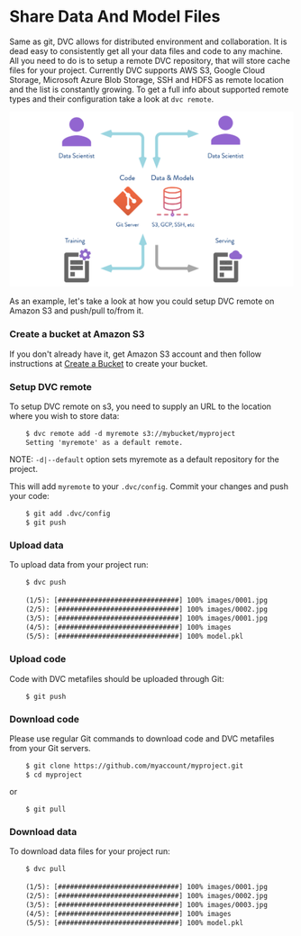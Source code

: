 # Share Data And Model Files

Same as git, DVC allows for distributed environment and collaboration. It is
dead easy to consistently get all your data files and code to any machine.
All you need to do is to setup a remote DVC repository, that will store cache
files for your project. Currently DVC supports AWS S3, Google Cloud Storage,
Microsoft Azure Blob Storage, SSH and HDFS as remote location and the list is
constantly growing. To get a full info about supported remote types and their
configuration take a look at `dvc remote`.

![](/static/img/model-sharing-digram.png)

As an example, let's take a look at how you could setup DVC remote on Amazon S3
and push/pull to/from it.

### Create a bucket at Amazon S3
If you don't already have it, get Amazon S3 account and then follow
instructions at
[Create a Bucket](https://docs.aws.amazon.com/AmazonS3/latest/gsg/CreatingABucket.html)
to create your bucket.

### Setup DVC remote

To setup DVC remote on s3, you need to supply an URL to the location where you
wish to store data:

```dvc
    $ dvc remote add -d myremote s3://mybucket/myproject
    Setting 'myremote' as a default remote.
```

NOTE: `-d|--default` option sets myremote as a default repository for the project.

This will add `myremote` to your `.dvc/config`. Commit your changes and push
your code:

```dvc
    $ git add .dvc/config
    $ git push
```

### Upload data

To upload data from your project run:

```dvc
    $ dvc push

    (1/5): [##############################] 100% images/0001.jpg
    (2/5): [##############################] 100% images/0002.jpg
    (3/5): [##############################] 100% images/0001.jpg
    (4/5): [##############################] 100% images
    (5/5): [##############################] 100% model.pkl
```

### Upload code

Code with DVC metafiles should be uploaded through Git:

```dvc
    $ git push
```

### Download code

Please use regular Git commands to download code and DVC metafiles from your Git
servers.

```dvc
    $ git clone https://github.com/myaccount/myproject.git
    $ cd myproject
```

or 

```dvc
    $ git pull
```

### Download data

To download data files for your project run:

```dvc
    $ dvc pull

    (1/5): [##############################] 100% images/0001.jpg
    (2/5): [##############################] 100% images/0002.jpg
    (3/5): [##############################] 100% images/0003.jpg
    (4/5): [##############################] 100% images
    (5/5): [##############################] 100% model.pkl
```
